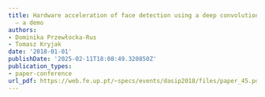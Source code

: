 ```yaml
---
title: Hardware acceleration of face detection using a deep convolutional neural network
  – a demo
authors:
- Dominika Przewłocka-Rus
- Tomasz Kryjak
date: '2018-01-01'
publishDate: '2025-02-11T18:08:49.320850Z'
publication_types:
- paper-conference
url_pdf: https://web.fe.up.pt/~specs/events/dasip2018/files/paper_45.pdf
---
```

